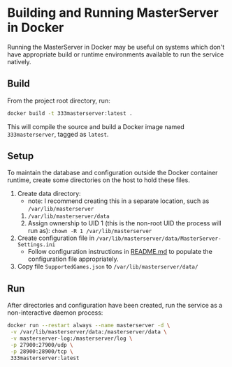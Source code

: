 # Building and Running MasterServer in Docker

Running the MasterServer in Docker may be useful on systems which don't have
appropriate build or runtime environments available to run the service 
natively.

## Build

From the project root directory, run:

```sh
docker build -t 333masterserver:latest .
```

This will compile the source and build a Docker image named `333masterserver`,
tagged as `latest`. 

## Setup

To maintain the database and configuration outside the Docker container
runtime, create some directories on the host to hold these files.

1. Create data directory:
   - note: I recommend creating this in a separate location, such as 
     `/var/lib/masterserver`
   1. `/var/lib/masterserver/data`
   2. Assign ownership to UID 1 (this is the non-root UID the process will run
      as): `chown -R 1 /var/lib/masterserver`
2. Create configuration file in 
   `/var/lib/masterserver/data/MasterServer-Settings.ini`
   - Follow configuration instructions in [README.md](README.md) to populate
     the configuration file appropriately.
3. Copy file `SupportedGames.json` to `/var/lib/masterserver/data/`

## Run

After directories and configuration have been created, run the service as a 
non-interactive daemon process:

```sh
docker run --restart always --name masterserver -d \
 -v /var/lib/masterserver/data:/masterserver/data \
 -v masterserver-log:/masterserver/log \
 -p 27900:27900/udp \
 -p 28900:28900/tcp \
 333masterserver:latest
```
